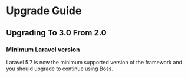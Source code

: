 # Upgrade Guide

## Upgrading To 3.0 From 2.0

### Minimum Laravel version

Laravel 5.7 is now the minimum supported version of the framework and you should upgrade to continue using Boss.
